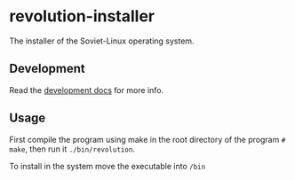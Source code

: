 # revolution-installer
The installer of the Soviet-Linux operating system.

## Development
Read the [development docs](https://github.com/Soviet-Linux/delevopment-docs) for more info.

## Usage
First compile the program using make in the root directory of the program
`# make`, then run it `./bin/revolution`.

To install in the system move the executable into `/bin`
